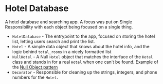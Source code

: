 # Hotel Database

A hotel database and searching app. A focus was put on Single Responsibility
with each object being focused on a single thing.

- `HotelDatabase` - The entrypoint to the app, focused on storing the hotel
  list, letting users search and print the list.
- `Hotel` - A simple data object that knows about the hotel info, and the
  logic behind `total_rooms`
in a nicely formatted list
- `NullHotel` - A Null `Hotel` object that matches the interface of the
  `Hotel` class and stands in for a real `Hotel` when one can't be found.
Example of the [Null Object pattern][]
- `Decorator` - Responsible for cleaning up the strings, integers, and phone
  numbers for the `Hotel.`

[Decorator Pattern]: http://en.wikipedia.org/wiki/Decorator_pattern
[Null Object pattern]: http://en.wikipedia.org/wiki/Null_Object_pattern
